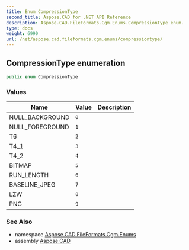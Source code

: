 ```yaml
---
title: Enum CompressionType
second_title: Aspose.CAD for .NET API Reference
description: Aspose.CAD.FileFormats.Cgm.Enums.CompressionType enum. 
type: docs
weight: 6990
url: /net/aspose.cad.fileformats.cgm.enums/compressiontype/
---
```

## CompressionType enumeration

```csharp
public enum CompressionType
```

### Values

| Name | Value | Description |
| --- | --- | --- |
| NULL_BACKGROUND | `0` |  |
| NULL_FOREGROUND | `1` |  |
| T6 | `2` |  |
| T4_1 | `3` |  |
| T4_2 | `4` |  |
| BITMAP | `5` |  |
| RUN_LENGTH | `6` |  |
| BASELINE_JPEG | `7` |  |
| LZW | `8` |  |
| PNG | `9` |  |

### See Also

* namespace [Aspose.CAD.FileFormats.Cgm.Enums](../../aspose.cad.fileformats.cgm.enums/)
* assembly [Aspose.CAD](../../)


